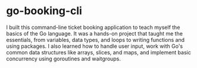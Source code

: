# go-booking-cli

I built this command-line ticket booking application to teach myself the basics of the Go language. It was a hands-on project that taught me the essentials, from variables, data types, and loops to writing functions and using packages. I also learned how to handle user input, work with Go's common data structures like arrays, slices, and maps, and implement basic concurrency using goroutines and waitgroups.
